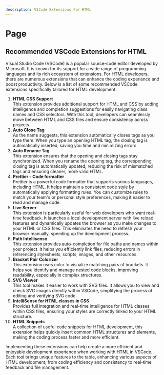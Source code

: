 ```yaml
---
description: VSCode Extensions For HTML
---
```


# Page

## Recommended VSCode Extensions for HTML

Visual Studio Code (VSCode) is a popular source-code editor developed by Microsoft. It is known for its support for a wide range of programming languages and its rich ecosystem of extensions. For HTML developers, there are numerous extensions that can enhance the coding experience and boost productivity. Below is a list of some recommended VSCode extensions specifically tailored for HTML development:

1. **HTML CSS Support**\
   This extension provides additional support for HTML and CSS by adding intelligence and completion suggestions for easily navigating class names and CSS selectors. With this tool, developers can seamlessly move between HTML and CSS files and ensure consistency across projects.
2. **Auto Close Tag**\
   As the name suggests, this extension automatically closes tags as you type them. When you type an opening HTML tag, the closing tag is automatically inserted, saving you time and minimizing errors.
3. **Auto Rename Tag**\
   This extension ensures that the opening and closing tags stay synchronized. When you rename the opening tag, the corresponding closing tag is automatically updated, reducing the risk of mismatched tags and ensuring cleaner, more valid HTML.
4. **Prettier - Code formatter**\
   Prettier is a powerful code formatter that supports various languages, including HTML. It helps maintain a consistent code style by automatically applying formatting rules. You can customize rules to match your team's or personal style preferences, making it easier to read and manage code.
5. **Live Server**\
   This extension is particularly useful for web developers who want real-time feedback. It launches a local development server with live reload features and dynamically updates the browser as you make changes to your HTML or CSS files. This eliminates the need to refresh your browser manually, speeding up the development process.
6. **Path Intellisense**\
   This extension provides auto-completion for file paths and names within your project. It helps you efficiently link files, reducing errors in referencing stylesheets, scripts, images, and other resources.
7. **Bracket Pair Colorizer**\
   This extension uses color to visualize matching pairs of brackets. It helps you identify and manage nested code blocks, improving readability, especially in complex structures.
8. **SVG Viewer**\
   This tool makes it easier to work with SVG files. It allows you to view and check SVG images directly within VSCode, simplifying the process of editing and verifying SVG code.
9. **IntelliSense for HTML classes in CSS**\
   Provides full integration and real-time intelligence for HTML classes within CSS files, ensuring your styles are correctly linked to your HTML structure.
10. **HTML Snippets**\
    A collection of useful code snippets for HTML development, this extension helps quickly insert common HTML structures and elements, making the coding process faster and more efficient.

Implementing these extensions can help create a more efficient and enjoyable development experience when working with HTML in VSCode. Each tool brings unique features to the table, enhancing various aspects of HTML development, from coding efficiency and consistency to real-time feedback and file management.
